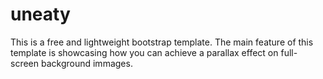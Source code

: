 # uneaty
This is a free and lightweight bootstrap template. The main feature of this template is showcasing how you can achieve a parallax effect on full-screen background immages. 
